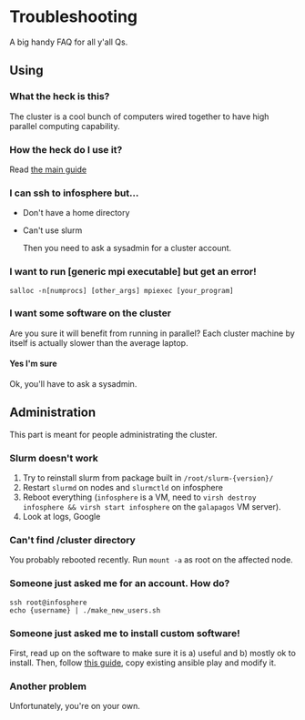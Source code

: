 # Troubleshooting

A big handy FAQ for all y'all Qs.

## Using

### What the heck is this?

The cluster is a cool bunch of computers wired together to have high parallel computing capability.

### How the heck do I use it?

Read [the main guide](slurm.md)

### I can ssh to infosphere but...

* Don't have a home directory
* Can't use slurm

  Then you need to ask a sysadmin for a cluster account.

### I want to run \[generic mpi executable\] but get an error!

```text
salloc -n[numprocs] [other_args] mpiexec [your_program]
```

### I want some software on the cluster

Are you sure it will benefit from running in parallel? Each cluster machine by itself is actually slower than the average laptop.

#### Yes I'm sure

Ok, you'll have to ask a sysadmin.

## Administration

This part is meant for people administrating the cluster.

### Slurm doesn't work

1. Try to reinstall slurm from package built in `/root/slurm-{version}/`
2. Restart `slurmd` on nodes and `slurmctld` on infosphere
3. Reboot everything \(`infosphere` is a VM, need to `virsh destroy infosphere && virsh start infosphere` on the `galapagos` VM server\).
4. Look at logs, Google

### Can't find /cluster directory

You probably rebooted recently. Run `mount -a` as root on the affected node.

### Someone just asked me for an account. How do?

```text
ssh root@infosphere
echo {username} | ./make_new_users.sh
```

### Someone just asked me to install custom software!

First, read up on the software to make sure it is a\) useful and b\) mostly ok to install. Then, follow [this guide](administration.md), copy existing ansible play and modify it.

### Another problem

Unfortunately, you're on your own.

